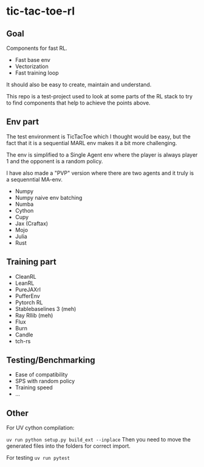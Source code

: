 # tic-tac-toe-rl

## Goal

Components for fast RL.
- Fast base env
- Vectorization
- Fast training loop

It should also be easy to create, maintain and understand.

This repo is a test-project used to look at some parts of the RL stack to try to find components that
help to achieve the points above. 

## Env part

The test environment is TicTacToe which I thought would be easy, but the fact that it is a sequential MARL env
makes it a bit more challenging.

The env is simplified to a Single Agent env where the player is always player 1 and the opponent is a random policy.

I have also made a "PVP" version where there are two agents and it truly is a sequenntial MA-env.

- Numpy
- Numpy naive env batching
- Numba
- Cython
- Cupy
- Jax (Craftax)
- Mojo
- Julia
- Rust

## Training part

- CleanRL
- LeanRL
- PureJAXrl
- PufferEnv
- Pytorch RL
- Stablebaselines 3 (meh)
- Ray Rllib (meh)
- Flux
- Burn
- Candle
- tch-rs

## Testing/Benchmarking

- Ease of compatibility
- SPS with random policy
- Training speed
- ...

## Other

For UV cython compilation:

`uv run python setup.py build_ext --inplace`
Then you need to move the generated files into the folders for correct import.

For testing
`uv run pytest`